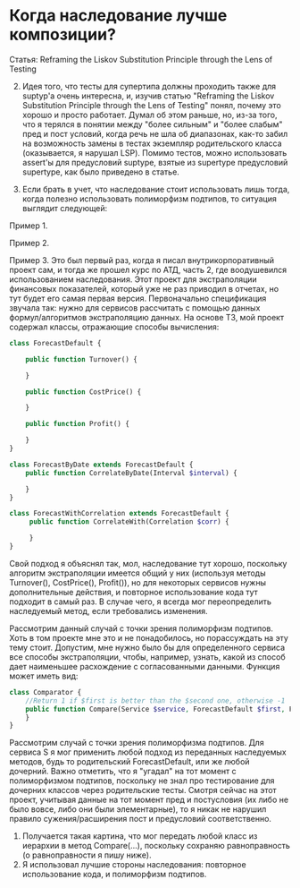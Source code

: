 # Когда наследование лучше композиции?

Статья: Reframing the Liskov Substitution Principle through the Lens of Testing

2. Идея того, что тесты для супертипа должны проходить также для suptyp'а очень интересна, и, изучив статью "Reframing the Liskov Substitution Principle through
the Lens of Testing" понял, почему это хорошо и просто работает. Думал об этом раньше, но, из-за того, что я терялся в понятии между "более сильным" и "более слабым" пред и пост условий, когда
речь не шла об диапазонах, как-то забил на возможность замены в тестах экземпляр родительского класса (оказывается, я нарушал LSP). Помимо тестов, можно использовать assert'ы для
предусловий suptype, взятые из supertype предусловий supertype, как было приведено в статье.

3. Если брать в учет, что наследование стоит использовать лишь тогда, когда полезно использовать полиморфизм подтипов, то ситуация выглядит следующей: 

Пример 1.



Пример 2.



Пример 3.
Это был первый раз, когда я писал внутрикорпоративный проект сам, и тогда же прошел курс по АТД, часть 2, где воодушевился использованием
наследования. Этот проект для экстраполяции финансовых показателей, который уже не раз приводил в отчетах, но тут будет его самая первая версия.
Первоначально спецификация звучала так: нужно для сервисов рассчитать с помощью данных формул/алгоритмов экстраполяцию данных. 
На основе ТЗ, мой проект содержал классы, отражающие способы вычисления:

```php
class ForecastDefault {

    public function Turnover() {

    }

    public function CostPrice() {

    }

    public function Profit() {

    }
}

class ForecastByDate extends ForecastDefault {
    public function CorrelateByDate(Interval $interval) {

    }
}

class ForecastWithCorrelation extends ForecastDefault {
     public function CorrelateWith(Correlation $corr) {

     }
}
```

Свой подход я объяснял так, мол, наследование тут хорошо, поскольку алгоритм экстраполяции имеется общий у них (используя методы Turnover(), CostPrice(), Profit()), 
но для некоторых сервисов нужны дополнительные действия, и повторное использование кода тут подходит в самый раз. В случае чего, я всегда мог переопределить наследуемый метод, 
если требовались изменения.

Рассмотрим данный случай с точки зрения полиморфизм подтипов. Хоть в том проекте мне это и не понадобилось, но порассуждать на эту тему стоит. Допустим, мне нужно было бы для определенного
сервиса все способы экстраполяции, чтобы, например, узнать, какой из способ дает наименьшее расхождение с согласованными данными. Функция может иметь вид:

```php
class Comparator {
    //Return 1 if $first is better than the $second one, otherwise -1
    public function Compare(Service $service, ForecastDefault $first, ForecastDefault $second){
    }
}
```

Рассмотрим случай с точки зрения полиморфизма подтипов. Для сервиса S я мог применить любой подход из переданных наследуемых методов, будь то родительский ForecastDefault, или же
любой дочерний. Важно отметить, что я "угадал" на тот момент с полиморфизмом подтипов, поскольку не знал про тестирование для дочерних классов через родительские тесты. 
Смотря сейчас на этот проект, учитывая данные на тот момент пред и постусловия (их либо не было вовсе, либо они были элементарные), то я никак не нарушил правило сужения/расширения 
пост и предусловий соответственно. 
1) Получается такая картина, что мог передать любой класс из иерархии в метод Compare(...), поскольку сохраняю равноправность (о равноправности я пишу ниже).
2) Я использовал лучшие стороны наследования: повторное использование кода, и полиморфизм подтипов.
